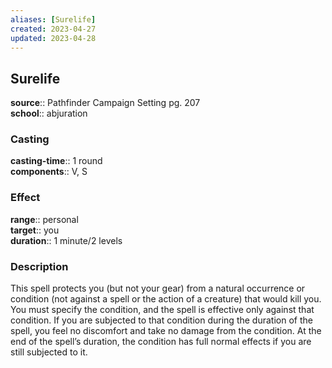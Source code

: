 ```yaml
---
aliases: [Surelife]
created: 2023-04-27
updated: 2023-04-28
---
```


## Surelife

**source**:: Pathfinder Campaign Setting pg. 207  
**school**:: abjuration

### Casting

**casting-time**:: 1 round  
**components**:: V, S

### Effect

**range**:: personal  
**target**:: you  
**duration**:: 1 minute/2 levels

### Description

This spell protects you (but not your gear) from a natural occurrence or condition (not against a spell or the action of a creature) that would kill you. You must specify the condition, and the spell is effective only against that condition. If you are subjected to that condition during the duration of the spell, you feel no discomfort and take no damage from the condition. At the end of the spell’s duration, the condition has full normal effects if you are still subjected to it.
